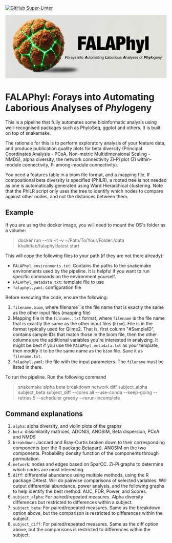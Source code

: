 [![GitHub Super-Linter](https://github.com/khalidtab/FALAPhyl/workflows/Lint%20Code%20Base/badge.svg)](https://github.com/marketplace/actions/super-linter)
<div style="text-align: center;">
  <img src="FALAPhyl.png" alt="Banner" style="max-width: 100%; height: auto;">
</div>

# FALAPhyl: *F*orays into *A*utomating *L*aborious *A*nalyses of *Phyl*ogeny

This is a pipeline that fully automates some bioinformatic analysis using well-recognised packages such as PhyloSeq, ggplot and others. It is built on top of snakemake.

The rationale for this is to perform exploratory analysis of your feature data, and produce publication quality plots for beta diversity (Principal Coordinates Analysis - PCoA, Non-metric Multidimensional Scaling - NMDS), alpha diversity, the network connectivity Zi-Pi plot (Zi within-module connectivity, Pi among-module connectivity).

You need a features table in a biom file format, and a mapping file. If compositional beta diversity is specified (PhILR), a rooted tree is not needed as one is automatically generated using Ward Hierarchical clustering. Note that the PhILR script only uses the tree to identify which nodes to compare against other nodes, and not the distances between them.

## Example

If you are using the docker image, you will need to mount the OS's folder as a volume:

> docker run --rm -it -v ~/Path/To/Your/Folder:/data khalidtab/falaphyl:latest start

This will copy the following files to your path (if they are not there already):

- `FALAPhyl_environments.txt`: Contains the paths to the snakemake environments used by the pipeline. It is helpful if you want to run specific commands on the environment yourself.
- `FALAPhyl_metadata.txt`: template file to use
- `falaphyl.yaml`: configuration file

Before executing the code, ensure the following:

1. `filename.biom`, where filename` is the file name that is exactly the same as the other input files (mapping file)
2. Mapping file in the `filname..txt` format, where `filename` is the file name that is exactly the same as the other input files (`biom`). File is in the format typically used for Qiime2. That is, first column "#SampleID", contains sample IDs that match those in the biom file, then the other columns are the additional variables you're interested in analyzing. It might be best if you use the `FALAPhyl_metadata.txt` as your template, then modify it to be the same name as the `biom` file. Save it as `filename.txt`.
3. `falaphyl.yaml`: the file with the input parameters. The `filename` must be listed in there.

To run the pipeline. Run the following command

> snakemake alpha beta breakdown network diff subject_alpha subject_beta subject_diff --cores all --use-conda --keep-going --retries 5 --scheduler greedy --rerun-incomplete

## Command explanations

1. `alpha`: alpha diversity, and violin plots of the graphs
2. `beta`: dissimilarity matrices, ADONIS, ANOSIM, Beta dispersion, PCoA and NMDS
3. `breakdown`: Jaccard and Bray-Curtis broken down to their corresponding components (per the R package Betapart). ANOSIM on the two components. Probability density function of the components through permutation.
4. `network`: nodes and edges based on SparCC. Zi-Pi graphs to determine which nodes are most interesting.
5. `diff`: differential abundance using multiple methods, using the R package DAtest. Will do pairwise comparisons of selected variables. Will output differential abundance, power analysis, and the following graphs to help identify the best method: AUC, FDR, Power, and Scores.
6. `subject_alpha`: For paired/repeated measures. Alpha diversity differences but restricted to differences within a subject.
7. `subject_beta`: For paired/repeated measures. Same as the breakdown option above, but the comparison is restricted to differences within the subject.
8. `subject_diff`: For paired/repeated measures. Same as the diff option above, but the comparisons is restricted to differences within the subject.
